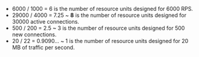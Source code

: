 * 6000 / 1000 = 6 is the number of resource units designed for 6000 RPS.
* 29000 / 4000 = 7.25 ~ **8** is the number of resource units designed for 30000 active connections.
* 500 / 200 = 2.5 ~ 3 is the number of resource units designed for 500 new connections.
* 20 / 22 = 0.9090... ~ 1 is the number of resource units designed for 20 MB of traffic per second.